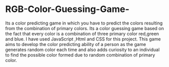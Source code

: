 # RGB-Color-Guessing-Game-
Its a color predicting game in which you have to predict the colors resulting from the combination of primary colors.
Its a color guessing game based on the fact that every color is a combination of three primary color red,green and blue. I have used JavaScript ,Html and CSS for this project. This game aims to develop the color predicting ability of a person as the game generates random color each time and also adds  curiosity to an individual to find the possible color formed due to random combination of primary color.
